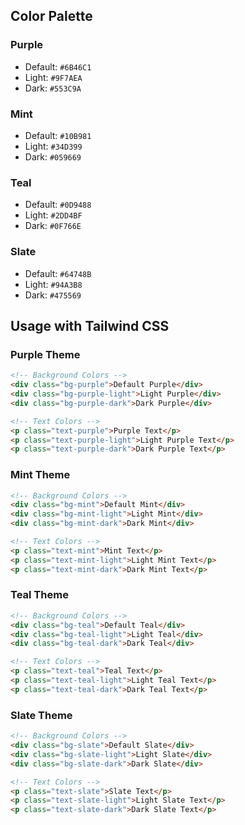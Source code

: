 

## Color Palette

### Purple
- Default: `#6B46C1`
- Light: `#9F7AEA`
- Dark: `#553C9A`

### Mint
- Default: `#10B981`
- Light: `#34D399`
- Dark: `#059669`

### Teal
- Default: `#0D9488`
- Light: `#2DD4BF`
- Dark: `#0F766E`

### Slate
- Default: `#64748B`
- Light: `#94A3B8`
- Dark: `#475569`

## Usage with Tailwind CSS

### Purple Theme
```html
<!-- Background Colors -->
<div class="bg-purple">Default Purple</div>
<div class="bg-purple-light">Light Purple</div>
<div class="bg-purple-dark">Dark Purple</div>

<!-- Text Colors -->
<p class="text-purple">Purple Text</p>
<p class="text-purple-light">Light Purple Text</p>
<p class="text-purple-dark">Dark Purple Text</p>
```

### Mint Theme
```html
<!-- Background Colors -->
<div class="bg-mint">Default Mint</div>
<div class="bg-mint-light">Light Mint</div>
<div class="bg-mint-dark">Dark Mint</div>

<!-- Text Colors -->
<p class="text-mint">Mint Text</p>
<p class="text-mint-light">Light Mint Text</p>
<p class="text-mint-dark">Dark Mint Text</p>
```

### Teal Theme
```html
<!-- Background Colors -->
<div class="bg-teal">Default Teal</div>
<div class="bg-teal-light">Light Teal</div>
<div class="bg-teal-dark">Dark Teal</div>

<!-- Text Colors -->
<p class="text-teal">Teal Text</p>
<p class="text-teal-light">Light Teal Text</p>
<p class="text-teal-dark">Dark Teal Text</p>
```

### Slate Theme
```html
<!-- Background Colors -->
<div class="bg-slate">Default Slate</div>
<div class="bg-slate-light">Light Slate</div>
<div class="bg-slate-dark">Dark Slate</div>

<!-- Text Colors -->
<p class="text-slate">Slate Text</p>
<p class="text-slate-light">Light Slate Text</p>
<p class="text-slate-dark">Dark Slate Text</p>
```
